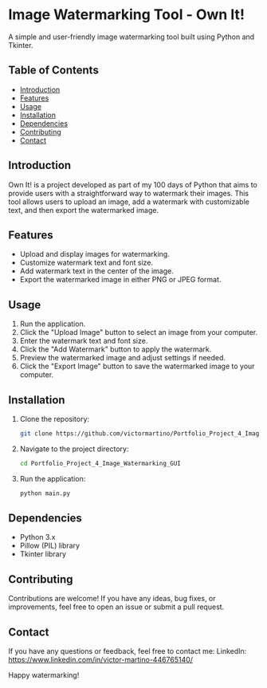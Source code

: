 # Image Watermarking Tool - Own It!

A simple and user-friendly image watermarking tool built using Python and Tkinter.

## Table of Contents

- [Introduction](#introduction)
- [Features](#features)
- [Usage](#usage)
- [Installation](#installation)
- [Dependencies](#dependencies)
- [Contributing](#contributing)
- [Contact](#contact)

## Introduction

Own It! is a project developed as part of my 100 days of Python that aims to provide users with a straightforward way to watermark their images. This tool allows users to upload an image, add a watermark with customizable text, and then export the watermarked image.

## Features

- Upload and display images for watermarking.
- Customize watermark text and font size.
- Add watermark text in the center of the image.
- Export the watermarked image in either PNG or JPEG format.

## Usage

1. Run the application.
2. Click the "Upload Image" button to select an image from your computer.
3. Enter the watermark text and font size.
4. Click the "Add Watermark" button to apply the watermark.
5. Preview the watermarked image and adjust settings if needed.
6. Click the "Export Image" button to save the watermarked image to your computer.

## Installation

1. Clone the repository:
   ```bash
   git clone https://github.com/victormartino/Portfolio_Project_4_Image_Watermarking_GUI.git
2. Navigate to the project directory:
   ```bash
   cd Portfolio_Project_4_Image_Watermarking_GUI
3. Run the application:
    ```bash
    python main.py

## Dependencies

- Python 3.x
- Pillow (PIL) library
- Tkinter library

## Contributing

Contributions are welcome! If you have any ideas, bug fixes, or improvements, feel free to open an issue or submit a pull request.

## Contact

If you have any questions or feedback, feel free to contact me:
LinkedIn: https://www.linkedin.com/in/victor-martino-446765140/

Happy watermarking!
